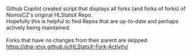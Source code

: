 Github Copilot created script that displays all forks (and forks of forks) of NomisCZ's original HLStatsX Repo.
<br>
Hopefully this is helpful to find Repos that are up-to-date and perhaps actively being maintained.  
<br>
Forks that have no changes from their parent are skipped.
<br>
https://dna-styx.github.io/HLStatsX-Fork-Activity/